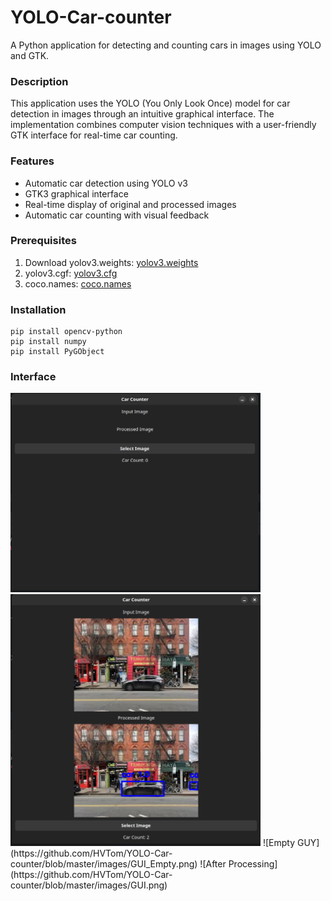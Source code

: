 # YOLO-Car-counter

A Python application for detecting and counting cars in images using YOLO and GTK.


### Description
This application uses the YOLO (You Only Look Once) model for car detection in images through an intuitive graphical interface. The implementation combines computer vision techniques with a user-friendly GTK interface for real-time car counting.


### Features
 - Automatic car detection using YOLO v3
 - GTK3 graphical interface
 - Real-time display of original and processed images
 - Automatic car counting with visual feedback

### Prerequisites
 1. Download yolov3.weights: [yolov3.weights](https://github.com/patrick013/Object-Detection---Yolov3/blob/master/model/yolov3.weights)
 2. yolov3.cgf: [yolov3.cfg](https://github.com/pjreddie/darknet/blob/master/cfg/yolov3.cfg)
 3. coco.names: [coco.names](https://github.com/pjreddie/darknet/blob/master/data/coco.names)

 
### Installation

```
pip install opencv-python
pip install numpy
pip install PyGObject
```


### Interface
<img src="https://github.com/HVTom/YOLO-Car-counter/blob/master/images/GUI_Empty.png" alt="Empty GUI" width="400">
<img src="https://github.com/HVTom/YOLO-Car-counter/blob/master/images/GUI.png" alt="After Processing" width="400">
![Empty GUY](https://github.com/HVTom/YOLO-Car-counter/blob/master/images/GUI_Empty.png)
![After Processing](https://github.com/HVTom/YOLO-Car-counter/blob/master/images/GUI.png)
